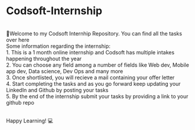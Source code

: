 # Codsoft-Internship
<br>
👋Welcome to my Codsoft Internhip Repository. You can find all the tasks over here
<br>
Some information regarding the internship: <br>
1. This is a 1 month online internship and Codsoft has multiple intakes happening throughout the year <br>
2. You can choose any field among a number of fields like Web dev, Mobile app dev, Data science, Dev Ops and many more <br>
3. Once shortlisted, you will recieve a mail containing your offer letter <br>
4. Start completing the tasks and as you go forward keep updating your LinkedIn and Github by posting your tasks <br>
5. By the end of the internship submit your tasks by providing a link to your github repo <br>

<br>

Happy Learning! 💻
